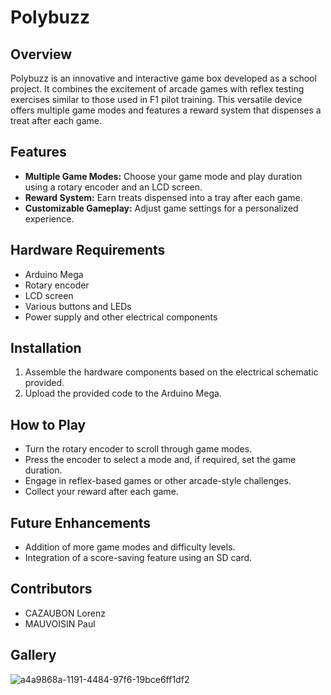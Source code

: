 # Polybuzz

## Overview

Polybuzz is an innovative and interactive game box developed as a school project. It combines the excitement of arcade games with reflex testing exercises similar to those used in F1 pilot training. This versatile device offers multiple game modes and features a reward system that dispenses a treat after each game.

## Features

- **Multiple Game Modes:** Choose your game mode and play duration using a rotary encoder and an LCD screen.
- **Reward System:** Earn treats dispensed into a tray after each game.
- **Customizable Gameplay:** Adjust game settings for a personalized experience.

## Hardware Requirements

- Arduino Mega
- Rotary encoder
- LCD screen
- Various buttons and LEDs
- Power supply and other electrical components

## Installation

1. Assemble the hardware components based on the electrical schematic provided.
2. Upload the provided code to the Arduino Mega.

## How to Play

- Turn the rotary encoder to scroll through game modes.
- Press the encoder to select a mode and, if required, set the game duration.
- Engage in reflex-based games or other arcade-style challenges.
- Collect your reward after each game.

## Future Enhancements

- Addition of more game modes and difficulty levels.
- Integration of a score-saving feature using an SD card.

## Contributors

 - CAZAUBON Lorenz
 - MAUVOISIN Paul


## Gallery
![a4a9868a-1191-4484-97f6-19bce6ff1df2](https://github.com/Templatew/PolyBuzz/assets/96289463/a633b449-521b-4ed9-b783-d3362a359021)


